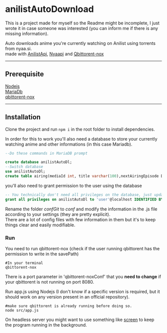 # anilistAutoDownload

This is a project made for myself so the Readme might be incomplete, I just wrote it in case someone was interested (you can inform me if there is any missing information).

Auto downloads anime you're currently watching on Anilist using torrents from nyaa.si.  
made with [AnilistApi](https://anilist.gitbook.io/anilist-apiv2-docs/), [Nyaapi](https://github.com/Kylart/Nyaapi) and [Qbittorent-nox](https://github.com/qbittorrent/qBittorrent/wiki/WebUI-API-(qBittorrent-4.1))

***

## Prerequisite

[Nodejs](https://nodejs.org/en/)  
[MariaDb](https://mariadb.org/)  
[qbittorent-nox](https://github.com/qbittorrent/qBittorrent/wiki)

***

## Installation

Clone the project and run `npm i` in the root folder to install dependencies.

In order for this to work you'll also need a database to store your currently watching anime and other informations (in this case Mariadb).

```sql
--Do these commands in MariaDB prompt

create database anilistAutoDl;
--Switch database
use anilistAutoDl;
create table airing(mediaId int, title varchar(100),nextAiringEpisode DateTime, downloaded bool);
```

you'll also need to grant permission to the user using the database  

```sql
-- You technically don't need all privileges on the database, just update, insert and select
grant all privileges on anilistAutoDl to 'user'@localhost IDENTIFIED BY 'password';
```
Rename the folder *confGit* to *conf* and modify the information in the .js file according to your settings (they are pretty explicit).  
There are a lot of config files with few information in them but it's to keep things clear and easily modifiable.

### Run


You need to run qbittorent-nox (check if the user running qbittorent has the permission to write in the savePath)  
```shell
#In your terminal
qbittorent-nox
```
There is a port parameter in 'qbittorent-noxConf' that you **need to change** if your qbittorent is not running on port 8080.

Run app.js using Nodejs (I don't know if a specific version is required, but it should work on any version present in an official repository).  

```shell
#make sure qbittorent is already running before doing so.
node src/app.js
```

On headless server you might want to use something like [screen](https://linux.die.net/man/1/screen) to keep the program running in the background.  
